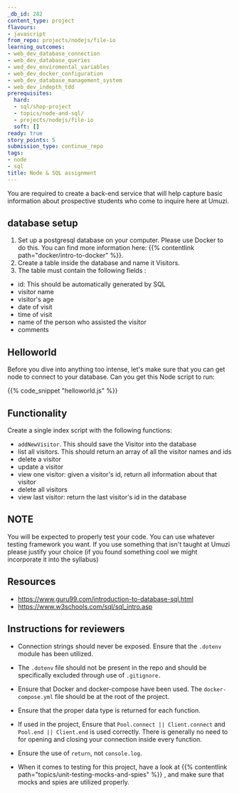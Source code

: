 ```yaml
---
_db_id: 282
content_type: project
flavours:
- javascript
from_repo: projects/nodejs/file-io
learning_outcomes:
- web_dev_database_connection
- web_dev_database_queries
- wed_dev_enviromental_variables
- web_dev_docker_configuration
- web_dev_database_management_system
- web_dev_indepth_tdd
prerequisites:
  hard:
  - sql/shop-project
  - topics/node-and-sql/
  - projects/nodejs/file-io
  soft: []
ready: true
story_points: 5
submission_type: continue_repo
tags:
- node
- sql
title: Node & SQL assignment
---
```


You are required to create a back-end service that will help capture basic information about prospective students who come to inquire here at Umuzi.

## database setup

1. Set up a postgresql database on your computer. Please use Docker to do this. You can find more information here: {{% contentlink path="docker/intro-to-docker" %}}.
2. Create a table inside the database and name it Visitors.
3. The table must contain the following fields :

- id: This should be automatically generated by SQL
- visitor name
- visitor's age
- date of visit
- time of visit
- name of the person who assisted the visitor
- comments

## Helloworld

Before you dive into anything too intense, let's make sure that you can get node to connect to your database. Can you get this Node script to run:

{{% code_snippet "helloworld.js" %}}

## Functionality

Create a single index script with the following functions:

- `addNewVisitor`. This should save the Visitor into the database
- list all visitors. This should return an array of all the visitor names and ids
- delete a visitor
- update a visitor
- view one visitor: given a visitor's id, return all information about that visitor
- delete all visitors
- view last visitor: return the last visitor's id in the database

## NOTE

You will be expected to properly test your code. You can use whatever testing framework you want. If you use something that isn't taught at Umuzi please justify your choice (if you found something cool we might incorporate it into the syllabus)

## Resources

- https://www.guru99.com/introduction-to-database-sql.html
- https://www.w3schools.com/sql/sql_intro.asp

## Instructions for reviewers

- Connection strings should never be exposed. Ensure that the `.dotenv` module has been utilized.

- The `.dotenv` file should not be present in the repo and should be specifically excluded through use of `.gitignore.`

- Ensure that Docker and docker-compose have been used. The `docker-compose.yml` file should be at the root of the project.

- Ensure that the proper data type is returned for each function.

- If used in the project, Ensure that `Pool.connect || Client.connect` and `Pool.end || Client.end` is used correctly. There is generally no need to for opening and closing your connection inside every function.

- Ensure the use of `return`, not `console.log`.

- When it comes to testing for this project, have a look at {{% contentlink path="topics/unit-testing-mocks-and-spies" %}} , and make sure that mocks and spies are utilized properly.